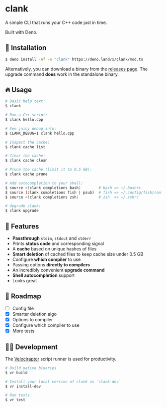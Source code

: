 # clank

A simple CLI that runs your C++ code just in time.

Built with Deno.

## 👾 Installation

```bash
$ deno install -Af -n "clank" https://deno.land/x/clank/mod.ts
```

Alternatively, you can download a binary from the [releases page](https://github.com/ryanccn/clank/releases/). The upgrade command **does** work in the standalone binary.

## 🔥 Usage

```bash
# Basic help text:
$ clank

# Run a C++ script:
$ clank hello.cpp

# See juicy debug info:
$ CLANK_DEBUG=1 clank hello.cpp

# Inspect the cache:
$ clank cache list

# Clear the cache:
$ clank cache clean

# Prune the cache (limit it to 0.5 GB):
$ clank cache prune

# Add autocompletion to your shell:
$ source <(clank completions bash)        # bash => ~/.bashrc
$ source (clank completions fish | psub)  # fish => ~/.config/fish/config.fish
$ source <(clank completions zsh)         # zsh  => ~/.zshrc

# Upgrade clank:
$ clank upgrade
```

## 🚀 Features

- **Passthrough** `stdin`, `stdout` and `stderr`
- Prints **status code** and corresponding signal
- A **cache** based on unique hashes of files
- **Smart deletion** of cached files to keep cache size under 0.5 GB
- Configure **which compiler** to use
- Passing options **directly to compilers**
- An incredibly convenient **upgrade command**
- **Shell autocompletion** support
- Looks great

## 🚧 Roadmap

- [ ] Config file
- [x] Smarter deletion algo
- [x] Options to compiler
- [x] Configure which compiler to use
- [x] More tests

## 🧑‍💻 Development

The [Velociraptor](https://velociraptor.run) script runner is used for productivity.

```bash
# Build native binaries
$ vr build

# Install your local version of clank as `clank-dev`
$ vr install-dev

# Run tests
$ vr test
```
